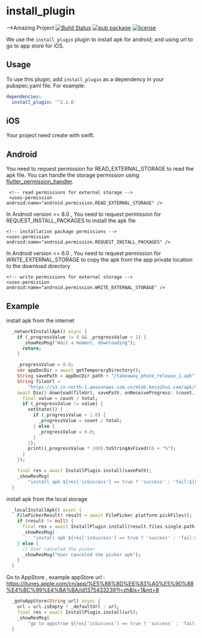 # install_plugin
-->Amazing Project
[![Build Status](https://travis-ci.org/hui-z/flutter_install_plugin.svg?branch=master)](https://travis-ci.org/hui-z/flutter_install_plugin#)
[![pub package](https://img.shields.io/pub/v/install_plugin.svg)](https://pub.dartlang.org/packages/install_plugin)
[![license](https://img.shields.io/github/license/mashape/apistatus.svg)](https://github.com/hui-z/flutter_install_plugin/blob/master/LICENSE)

We use the `install_plugin` plugin to install apk for android; and using url to go to app store for iOS.

## Usage

To use this plugin, add `install_plugin` as a dependency in your pubspec.yaml file. For example:
```yaml
dependencies:
  install_plugin: '^2.1.0'
```

## iOS
Your project need create with swift.

##  Android
You need to request permission for READ_EXTERNAL_STORAGE to read the apk file. You can handle the storage permission using [flutter_permission_handler](https://github.com/BaseflowIT/flutter-permission-handler).
```
 <!-- read permissions for external storage -->
 <uses-permission android:name="android.permission.READ_EXTERNAL_STORAGE" />
```
In Android version >= 8.0 , You need to request permission for REQUEST_INSTALL_PACKAGES to install the apk file
 ```
 <!-- installation package permissions -->
 <uses-permission android:name="android.permission.REQUEST_INSTALL_PACKAGES" />
 ```
In Android version <= 6.0 , You need to request permission for WRITE_EXTERNAL_STORAGE to copy the apk from the app private location to the download directory
 ```
 <!-- write permissions for external storage -->
 <uses-permission android:name="android.permission.WRITE_EXTERNAL_STORAGE" />
 ```

## Example
install apk from the internet 
``` dart
  _networkInstallApk() async {
    if (_progressValue != 0 && _progressValue < 1) {
      _showResMsg("Wait a moment, downloading");
      return;
    }

    _progressValue = 0.0;
    var appDocDir = await getTemporaryDirectory();
    String savePath = appDocDir.path + "/takeaway_phone_release_1.apk";
    String fileUrl =
        "https://s3.cn-north-1.amazonaws.com.cn/mtab.kezaihui.com/apk/takeaway_phone_release_1.apk";
    await Dio().download(fileUrl, savePath, onReceiveProgress: (count, total) {
      final value = count / total;
      if (_progressValue != value) {
        setState(() {
          if (_progressValue < 1.0) {
            _progressValue = count / total;
          } else {
            _progressValue = 0.0;
          }
        });
        print((_progressValue * 100).toStringAsFixed(0) + "%");
      }
    });

    final res = await InstallPlugin.install(savePath);
    _showResMsg(
        "install apk ${res['isSuccess'] == true ? 'success' : 'fail:${res['errorMessage'] ?? ''}'}");
  }
```

install apk from the local storage
``` dart
  _localInstallApk() async {
    FilePickerResult? result = await FilePicker.platform.pickFiles();
    if (result != null) {
      final res = await InstallPlugin.install(result.files.single.path ?? '');
      _showResMsg(
          "install apk ${res['isSuccess'] == true ? 'success' : 'fail:${res['errorMessage'] ?? ''}'}");
    } else {
      // User canceled the picker
      _showResMsg("User canceled the picker apk");
    }
  }
```

Go to AppStore , example appStore url : https://itunes.apple.com/cn/app/%E5%86%8D%E6%83%A0%E5%90%88%E4%BC%99%E4%BA%BA/id1375433239?l=zh&ls=1&mt=8
``` dart
  _gotoAppStore(String url) async {
    url = url.isEmpty ? _defaultUrl : url;
    final res = await InstallPlugin.install(url);
    _showResMsg(
        "go to appstroe ${res['isSuccess'] == true ? 'success' : 'fail:${res['errorMessage'] ?? ''}'}");
  }
```
